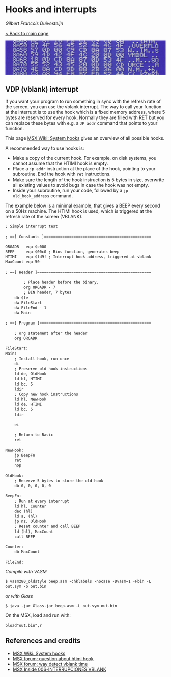

# Hooks and interrupts

_Gilbert Francois Duivesteijn_

[< Back to main page](index.html)

![](assets/images/02_rombincas_header.jpg)



## VDP (vblank) interrupt

If you want your program to run something in sync with the refresh rate of the screen, you can use the vblank interrupt. The way to call your function at the interrupt is to use the hook which is a fixed memory address, where 5 bytes are reserved for every hook. Normally they are filled with RET but you can replace these bytes with e.g. a `JP addr` command that points to your function.

This page [MSX Wiki: System hooks](https://www.msx.org/wiki/System_hooks) gives an overview of all possible hooks.

A recommended way to use hooks is:

- Make a copy of the current hook. For example, on disk systems, you cannot assume that the HTIMI hook is empty.
- Place a `jp addr` instruction at the place of the hook, pointing to your subroutine. End the hook with `ret` instructions.
- Make sure the length of the hook instruction is 5 bytes in size, overwrite all existing values to avoid bugs in case the hook was not empty.
- Inside your subroutine, run your code, followed by a `jp old_hook_address` command.

The example below is a minimal example, that gives a BEEP every second on a 50Hz machine. The HTIMI hook is used, which is triggered at the refresh rate of the screen (VBLANK). 

```assembly
; Simple interrupt test

; ==[ Constants ]===============================================

ORGADR   equ $c000
BEEP     equ $00c0 ; Bios function, generates beep
HTIMI    equ $fd9f ; Interrupt hook address, triggered at vblank
MaxCount equ 50

; ==[ Header ]==================================================

		; Place header before the binary.
		org ORGADR - 7
		; BIN header, 7 bytes
    db $fe
    dw FileStart
    dw FileEnd - 1
    dw Main
    
; ==[ Program ]=================================================

    ; org statement after the header
    org ORGADR

FileStart:
Main:
    ; Install hook, run once
    di
    ; Preserve old hook instructions
    ld de, OldHook
    ld hl, HTIMI
    ld bc, 5
    ldir
    ; Copy new hook instructions
    ld hl, NewHook
    ld de, HTIMI
    ld bc, 5
    ldir

    ei

    ; Return to Basic
    ret

NewHook:
    jp BeepFn
    ret
    nop

OldHook:
    ; Reserve 5 bytes to store the old hook
    db 0, 0, 0, 0, 0

BeepFn:
    ; Run at every interrupt
    ld hl, Counter
    dec (hl)
    ld a, (hl)
    jp nz, OldHook
    ; Reset counter and call BEEP
    ld (hl), MaxCount
    call BEEP

Counter:
    db MaxCount

FileEnd:
```

*Compile with VASM*

```shell
$ vasmz80_oldstyle beep.asm -chklabels -nocase -Dvasm=1 -Fbin -L out.sym -o out.bin
```

*or with Glass*
```shell
$ java -jar Glass.jar beep.asm -L out.sym out.bin
```

On the MSX, load and run with:

```shell
bload"out.bin",r
```



## References and credits

- [MSX Wiki: System hooks](https://www.msx.org/wiki/System_hooks)
- [MSX forum: question about htimi hook](https://msx.org/forum/msx-talk/development/question-about-htimi-hook-fd9fh)
- [MSX forum: way detect vblank time](https://msx.org/forum/msx-talk/hardware/way-detect-vblank-time)
- [MSX Inside 006-INTERRUPCIONES VBLANK](https://www.youtube.com/watch?v=aUkHk_mjtOU)